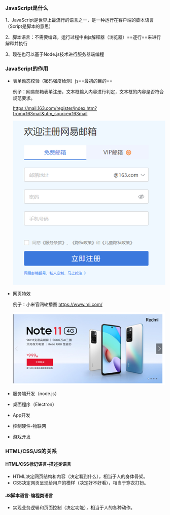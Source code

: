 ### JavaScript是什么

1、JavaScript是世界上最流行的语言之一，是一种运行在客户端的脚本语言（Script是脚本的意思）

2、脚本语言：不需要编译，运行过程中由js解释器（浏览器）==逐行==来进行解释并执行

3、现在也可以基于Node.js技术进行服务器端编程

### JavaScript的作用

- 表单动态校验（密码强度检测）js==最初的目的==

  

  例子：网易邮箱表单注册，文本框输入内容进行判定，文本框的内容是否符合规范要求。

  

  https://mail.163.com/register/index.htm?from=163mail&utm_source=163mail

  

  ![image-20211202224857660](README.assets/image-20211202224857660.png)

- 网页特效

  例子：小米官网轮播图		https://www.mi.com/

  

  ![image-20211202225022229](README.assets/image-20211202225022229.png)

- 服务端开发（node.js）

- 桌面程序（Electron）

- App开发

- 控制硬件-物联网

- 游戏开发



### HTML/CSS/JS的关系

#### HTML/CSS标记语言-描述类语言

- HTML决定网页结构和内容（决定看到什么），相当于人的身体骨架。
- CSS决定网页呈现给用户的模样（决定好不好看），相当于穿衣打扮。

#### JS脚本语言-编程类语言

- 实现业务逻辑和页面控制（决定功能），相当于人的各种动作。

